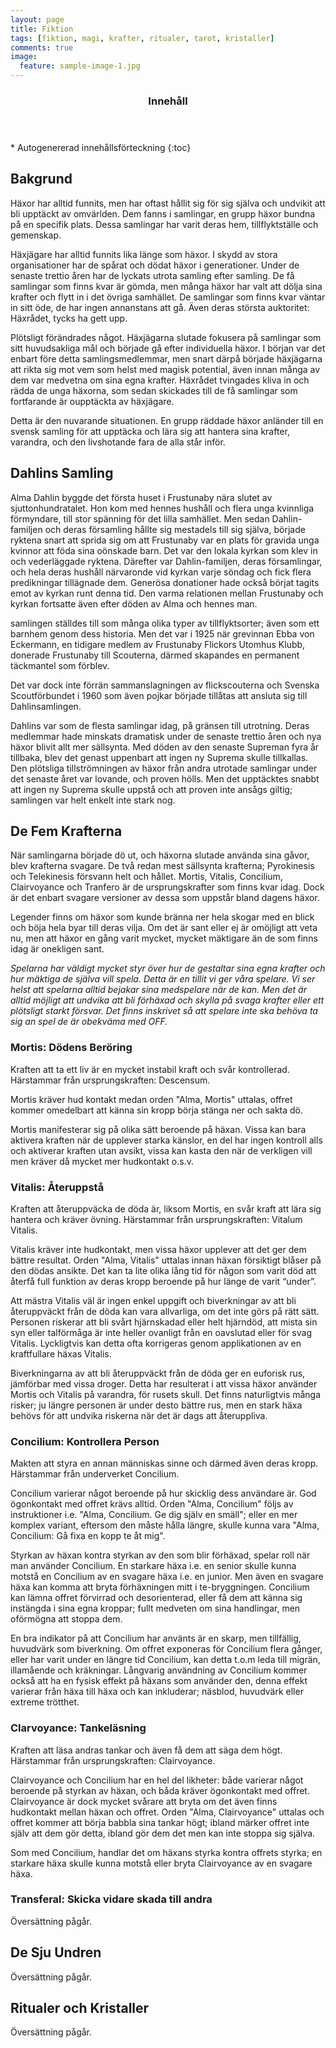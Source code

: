 ```yaml
---
layout: page
title: Fiktion
tags: [fiktion, magi, krafter, ritualer, tarot, kristaller]
comments: true
image:
  feature: sample-image-1.jpg
---
```


<section id="table-of-contents" class="toc">
  <header>
    <h3>Innehåll</h3>
  </header>
<div id="drawer" markdown="1">
*  Autogenererad innehållsförteckning
{:toc}
</div>
</section><!-- /#table-of-contents -->

## Bakgrund

Häxor har alltid funnits, men har oftast hållit sig för sig själva och undvikit att bli upptäckt av omvärlden. Dem fanns i samlingar, en grupp häxor bundna på en specifik plats. Dessa samlingar har varit deras hem, tillflyktställe och gemenskap.

Häxjägare har alltid funnits lika länge som häxor. I skydd av stora organisationer har de spårat och dödat häxor i generationer. Under de senaste trettio åren har de lyckats utrota samling efter samling. De få samlingar som finns kvar är gömda, men många häxor har valt att dölja sina krafter och flytt in i det övriga samhället. De samlingar som finns kvar väntar in sitt öde, de har ingen annanstans att gå. Även deras största auktoritet: Häxrådet, tycks ha gett upp.

Plötsligt förändrades något. Häxjägarna slutade fokusera på samlingar som sitt huvudsakliga mål och började gå efter individuella häxor. I början var det enbart före detta samlingsmedlemmar, men snart därpå började häxjägarna att rikta sig mot vem som helst med magisk potential, även innan många av dem var medvetna om sina egna krafter. Häxrådet tvingades kliva in och rädda de unga häxorna, som sedan skickades till de få samlingar som fortfarande är oupptäckta av häxjägare.

Detta är den nuvarande situationen. En grupp räddade häxor anländer till en svensk samling för att upptäcka och lära sig att hantera sina krafter, varandra, och den livshotande fara de alla står inför.

## Dahlins Samling

Alma Dahlin byggde det första huset i Frustunaby nära slutet av sjuttonhundratalet. Hon kom med hennes hushåll och flera unga kvinnliga förmyndare, till stor spänning för det lilla samhället. Men sedan Dahlin-familjen och deras församling hållte sig mestadels till sig själva, började ryktena snart att sprida sig om att Frustunaby var en plats för gravida unga kvinnor att föda sina oönskade barn. Det var den lokala kyrkan som klev in och vederläggade ryktena. Därefter var Dahlin-familjen, deras församlingar, och hela deras hushåll närvaronde vid kyrkan varje söndag och fick flera predikningar tillägnade dem. Generösa donationer hade också börjat tagits emot av kyrkan runt denna tid. Den varma relationen mellan Frustunaby och kyrkan fortsatte även efter döden av Alma och hennes man.

samlingen ställdes till som många olika typer av tillflyktsorter; även som ett barnhem genom dess historia. Men det var i 1925 när grevinnan Ebba von Eckermann, en tidigare medlem av Frustunaby Flickors Utomhus Klubb, donerade Frustunaby till Scouterna, därmed skapandes en permanent täckmantel som förblev.

Det var dock inte förrän sammanslagningen av flickscouterna och Svenska Scoutförbundet i 1960 som även pojkar började tillåtas att ansluta sig till Dahlinsamlingen.

Dahlins var som de flesta samlingar idag, på gränsen till utrotning. Deras medlemmar hade minskats dramatisk under de senaste trettio åren och nya häxor blivit allt mer sällsynta. Med döden av den senaste Supreman fyra år tillbaka, blev det genast uppenbart att ingen ny Suprema skulle tillkallas. Den plötsliga tillströmningen av häxor från andra utrotade samlingar under det senaste året var lovande, och proven hölls. Men det upptäcktes snabbt att ingen ny Suprema skulle uppstå och att proven inte ansågs giltig; samlingen var helt enkelt inte stark nog.

## De Fem Krafterna

När samlingarna började dö ut, och häxorna slutade använda sina gåvor, blev krafterna svagare. De två redan mest sällsynta krafterna; Pyrokinesis och Telekinesis försvann helt och hållet. Mortis, Vitalis, Concilium, Clairvoyance och Tranfero är de ursprungskrafter som finns kvar idag. Dock är det enbart svagare versioner av dessa som uppstår bland dagens häxor.

Legender finns om häxor som kunde bränna ner hela skogar med en blick och böja hela byar till deras vilja. Om det är sant eller ej är omöjligt att veta nu, men att häxor en gång varit mycket, mycket mäktigare än de som finns idag är onekligen sant. 

*Spelarna har väldigt mycket styr över hur de gestaltar sina egna krafter och hur mäktiga de själva vill spela. Detta är en tillit vi ger våra spelare. Vi ser helst att spelarna alltid bejakar sina medspelare när de kan. Men det är alltid möjligt att undvika att bli förhäxad och skylla på svaga krafter eller ett plötsligt starkt försvar. Det finns inskrivet så att spelare inte ska behöva ta sig an spel de är obekväma med OFF.*

### Mortis: Dödens Beröring

Kraften att ta ett  liv är en mycket instabil kraft och svår kontrollerad. Härstammar från ursprungskraften: Descensum.

Mortis kräver hud kontakt medan orden "Alma, Mortis" uttalas, offret kommer omedelbart att känna sin kropp börja stänga ner och sakta dö.

Mortis manifesterar sig på olika sätt beroende på häxan. Vissa kan bara aktivera kraften när de upplever starka känslor, en del har ingen kontroll alls och aktiverar kraften utan avsikt, vissa kan kasta den när de verkligen vill men kräver då mycket mer hudkontakt o.s.v.

### Vitalis: Återuppstå

Kraften att återuppväcka de döda är, liksom Mortis, en svår kraft att lära sig hantera och kräver övning. Härstammar från ursprungskraften: Vitalum Vitalis.

Vitalis kräver inte hudkontakt, men vissa häxor upplever att det ger dem bättre resultat. Orden "Alma, Vitalis" uttalas innan häxan försiktigt blåser på den dödas ansikte. Det kan ta lite olika lång tid för någon som varit död att återfå full funktion av deras kropp beroende på hur länge de varit “under”.

Att mästra Vitalis väl är ingen enkel uppgift och biverkningar av att bli återuppväckt från de döda kan vara allvarliga, om det inte görs på rätt sätt. Personen riskerar att bli svårt hjärnskadad eller helt hjärndöd, att mista sin syn eller talförmåga är inte heller ovanligt från en oavslutad eller för svag Vitalis. Lyckligtvis kan detta ofta korrigeras genom applikationen av en kraftfullare häxas Vitalis.

Biverkningarna av att bli återuppväckt från de döda ger en euforisk rus, jämförbar med vissa droger. Detta har resulterat i att vissa häxor använder Mortis och Vitalis på varandra, för rusets skull. Det finns naturligtvis många risker; ju längre personen är under desto bättre rus, men en stark häxa behövs för att undvika riskerna när det är dags att återuppliva.

### Concilium: Kontrollera Person

Makten att styra en annan människas sinne och därmed även deras kropp. Härstammar från underverket Concilium.

Concilium varierar något beroende på hur skicklig dess användare är. God ögonkontakt med offret krävs alltid. Orden "Alma, Concilium" följs av instruktioner i.e. "Alma, Concilium. Ge dig själv en smäll"; eller en mer komplex variant, eftersom den måste hålla längre, skulle kunna vara "Alma, Concilium: Gå fixa en kopp te åt mig". 

Styrkan av häxan kontra styrkan av den som blir förhäxad, spelar roll när man använder Concilium. En starkare häxa i.e. en senior skulle kunna motstå en Concilium av en svagare häxa i.e. en junior. Men även en svagare häxa kan komma att bryta förhäxningen mitt i te-bryggningen. Concilium kan lämna offret förvirrad och desorienterad, eller få dem att känna sig instängda i sina egna kroppar; fullt medveten om sina handlingar, men oförmögna att stoppa dem.

En bra indikator på att Concilium har använts är en skarp, men tillfällig, huvudvärk som biverkning. Om offret exponeras för Concilium flera gånger, eller har varit under en längre tid Concilium, kan detta t.o.m leda till migrän, illamående och kräkningar. Långvarig användning av Concilium kommer också att ha en fysisk effekt på häxans som använder den, denna effekt varierar från häxa till häxa och kan inkluderar; näsblod, huvudvärk eller extreme trötthet.

### Clarvoyance: Tankeläsning

Kraften att läsa andras tankar och även få dem att säga dem högt. Härstammar från ursprungskraften: Clairvoyance.

Clairvoyance och Concilium har en hel del likheter: både varierar något beroende på styrkan av häxan, och båda kräver ögonkontakt med offret. Clairvoyance är dock mycket svårare att bryta om det även finns hudkontakt mellan häxan och offret. Orden "Alma, Clairvoyance" uttalas och offret kommer att börja babbla sina tankar högt; ibland märker offret inte själv att dem gör detta, ibland gör dem det men kan inte stoppa sig själva. 

Som med Concilium, handlar det om häxans styrka kontra offrets styrka; en starkare häxa skulle kunna motstå eller bryta Clairvoyance av en svagare häxa.

### Transferal: Skicka vidare skada till andra

Översättning pågår.

## De Sju Undren

Översättning pågår.

## Ritualer och Kristaller

Översättning pågår.
